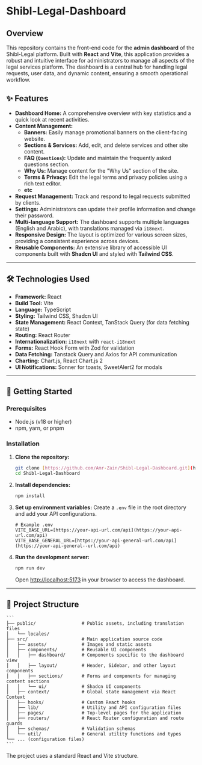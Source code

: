 # Shibl-Legal-Dashboard

## Overview

This repository contains the front-end code for the **admin dashboard** of the Shibl-Legal platform. Built with **React** and **Vite**, this application provides a robust and intuitive interface for administrators to manage all aspects of the legal services platform. The dashboard is a central hub for handling legal requests, user data, and dynamic content, ensuring a smooth operational workflow.

## ✨ Features

* **Dashboard Home:** A comprehensive overview with key statistics and a quick look at recent activities.
* **Content Management:**
    * **Banners:** Easily manage promotional banners on the client-facing website.
    * **Sections & Services:** Add, edit, and delete services and other site content.
    * **FAQ (`Questions`):** Update and maintain the frequently asked questions section.
    * **Why Us:** Manage content for the "Why Us" section of the site.
    * **Terms & Privacy:** Edit the legal terms and privacy policies using a rich text editor.
    * **etc**
* **Request Management:** Track and respond to legal requests submitted by clients.
* **Settings:** Administrators can update their profile information and change their password.
* **Multi-language Support:** The dashboard supports multiple languages (English and Arabic), with translations managed via `i18next`.
* **Responsive Design:** The layout is optimized for various screen sizes, providing a consistent experience across devices.
* **Reusable Components:** An extensive library of accessible UI components built with **Shadcn UI** and styled with **Tailwind CSS**.

---

## 🛠️ Technologies Used

* **Framework:** React
* **Build Tool:** Vite
* **Language:** TypeScript
* **Styling:** Tailwind CSS, Shadcn UI
* **State Management:** React Context, TanStack Query (for data fetching state)
* **Routing:** React Router
* **Internationalization:** `i18next` with `react-i18next`
* **Forms:** React Hook Form with Zod for validation
* **Data Fetching:** Tanstack Query and Axios for API communication
* **Charting:** Chart.js, React Chart.js 2
* **UI Notifications:** Sonner for toasts, SweetAlert2 for modals

---

## 🚀 Getting Started

### Prerequisites

* Node.js (v18 or higher)
* npm, yarn, or pnpm

### Installation

1.  **Clone the repository:**
    ```bash
    git clone [https://github.com/Amr-Zain/Shibl-Legal-Dashboard.git](https://github.com/Amr-Zain/Shibl-Legal-Dashboard.git)
    cd Shibl-Legal-Dashboard
    ```
2.  **Install dependencies:**
    ```bash
    npm install
    ```
3.  **Set up environment variables:**
    Create a `.env` file in the root directory and add your API configurations.
    ```env
    # Example .env
    VITE_BASE_URL=[https://your-api-url.com/api](https://your-api-url.com/api)
    VITE_BASE_GENERAL_URL=[https://your-api-general-url.com/api](https://your-api-general--url.com/api)
    ```
4.  **Run the development server:**
    ```bash
    npm run dev
    ```
    Open [http://localhost:5173](http://localhost:5173) in your browser to access the dashboard.

---

## 📁 Project Structure
    ```
    ├── public/                 # Public assets, including translation files
    │   └── locales/
    ├── src/                    # Main application source code
    │   ├── assets/             # Images and static assets
    │   ├── components/         # Reusable UI components
    │   │   ├── dashboard/      # Components specific to the dashboard view
    │   │   ├── layout/         # Header, Sidebar, and other layout components
    │   │   ├── sections/       # Forms and components for managing content sections
    │   │   └── ui/             # Shadcn UI components
    │   ├── context/            # Global state management via React Context
    │   ├── hooks/              # Custom React hooks
    │   ├── lib/                # Utility and API configuration files
    │   ├── pages/              # Top-level pages for the application
    │   ├── routers/            # React Router configuration and route guards
    │   ├── schemas/            # Validation schemas
    │   └── util/               # General utility functions and types
    └── ... (configuration files)
    ```

The project uses a standard React and Vite structure.
